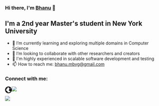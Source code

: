 ### Hi there, I'm [Bhanu][website] 👋

## I'm a 2nd year Master's student in New York University
- 🌱 I’m currently learning and exploring multiple domains in Computer Science 
- 👯 I’m looking to collaborate with other researchers and creators
- 🔭 I'm highly experienced in scalable software development and testing 
- 📫 How to reach me: <a href="mailto:bhanu.mbvg@gmail.com">bhanu.mbvg@gmail.com</a>

### Connect with me:

[<img align="left" alt="bhanu-mbvg.github.io" width="22px" padding="5px" src="https://raw.githubusercontent.com/iconic/open-iconic/master/svg/globe.svg" />][website] <!--[<img align="left" width="22px" padding="5px" src="https://cdn.jsdelivr.net/npm/simple-icons@v3/icons/twitter.svg" />][twitter]--> [<img align="left" width="22px" padding="5px" src="https://cdn.jsdelivr.net/npm/simple-icons@v3/icons/linkedin.svg" />][linkedin]
<br>

<img align="left" src="https://github-readme-stats.vercel.app/api?username=Bhngupta&count_private=true&hide=stars&show_icons=true&hide_border=true" />

[website]: https://bhanu730.gitlab.io/home/
[twitter]: https://twitter.com/
[linkedin]: https://www.linkedin.com/in/bvg
